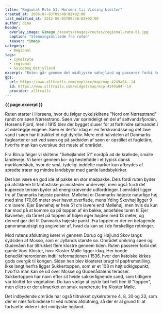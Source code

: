 ```yaml
---
title: "Regional Rute 51: Horsens til Vissing kloster"
created_at: 2006-07-03T09:48:02+02:00
last_modified_at: 2012-06-03T09:48:02+02:00
author: dina
header:
  overlay_image: &image /assets/images/routes/regional-rute-51.jpg
  caption: "Stemningsbillede fra ruten"
  teaser: *image
category:
  - Regional
tags:
  - cykelrute
  - regional
  - Guidebog Østjylland
excerpt: "Ruten går gennem det midtjyske søhøjland og passerer forbi to af Danmarks højeste punkter. Det kuperede område giver mange flotte udsigter ud over søer, skov og marklandskaber med svajende korn og endeløse, kurvede elledninger."
gps:
  url: https://www.alltrails.com/explore/map/map-4249a84--14
  id: https://www.alltrails.com/widget/map/map-4249a84--14
  provider: alltrails
---
```


**{{ page.excerpt }}**

Ruten starter i Horsens, hvor du følger cykelskiltene "Nord om Nørrestrand" rundt om søen Nørrestrand. Søen var oprindeligt en del af saltvandsfjorden, Horsens Fjord, men i 1915 blev der bygget sluser for at forhindre saltvandet i at ødelægge engene. Søen er derfor idag er en ferskvandssø og det lave vand i søen har tiltrukket et rigt dyreliv. Mere end halvdelen af Danmarks fuglearter er set ved søen og på sydsiden af søen er opstillet et fugletårn, hvorfra man kan overskue det meste af området.
 
Fra Blirup følger vi skiltene "Søhøjlandet 51" nordpå ad de krøllede, smalle landeveje. Vi kører gennem ko- og hestefolde i et typisk dansk marklandskab, hvor de små, tydeligt inddelte marker kun afbrydes af spredte træer og mindre landsbyer med gamle landsbykirker.
 
Det kan være en god ide at pakke en stor madpakke. Dels fordi ruten byder på afstikkere til fantastiske picnicsteder undervejs, men også fordi det kuperede terræn byder på energikrævende udfordringer. I området ligger tre af Danmarks højeste punkter. Møllehøj er Danmarks højeste naturlige høj med sine 170,86 meter over havet overflade, mens Yding Skovhøj ligger 9 cm lavere. Ejer Bavnehøj er hele 51 cm lavere end Møllehøj, men hvis du kun har mod på at komme op på toppen af én bakke, anbefales turen til Ejer Bavnehøj, da tårnet på toppen af højen øger højden med 13 meter, og derved gør det til Danmarks højeste punkt. Fra toppen er der en betagende panoramaudsigt og angivelser af, hvad du kan se i de forskellige retninger.
 
Mod rutens afslutning kører vi gennem Dørup og Højlund Skov langs sydsiden af Mossø, som er Jyllands største sø. Området omkring søen og Gudenåen har tiltrukket flere klostre gennem tiden. Ruten passerer forbi det gamle Voer Kloster, hvor Kloster Mølle ligger idag. Her boede benediktinerordenen indtil reformationen i 1536, hvor den katolske kirkes gods overgik til kongen. Siden hen blev klosteret brugt til papfremstilling. Ikke langt herfra ligger Sukkertoppen, som er et 108 m højt udkigspunkt, hvorfra man kan se ud over Mossø og Gudenådalens terasser. Sukkertoppen har navn efter sit hvide sukkerlignende sand, som tidligere var blottet for vegetation. Du kan vælge at cykle tæt helt hen til "toppen", men ellers er der afmærket en smuk vandrerute fra Kloster Mølle.
 
Det indbydende område har også tiltrukket cykelruterne 4, 8, 30 og 33, som der er nær forbindelse til ved rutens afslutning, så der er al grund til at fortsætte videre i det midtjyske højland. 
